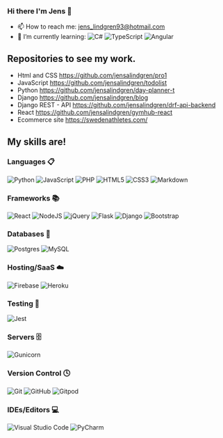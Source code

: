 ### Hi there I'm Jens 👋

- 📫 How to reach me: jens_lindgren93@hotmail.com
- 🌱 I’m currently learning: ![C#](https://img.shields.io/badge/c%23-%23239120.svg?style=for-the-badge&logo=c-sharp&logoColor=white) ![TypeScript](https://img.shields.io/badge/typescript-%23007ACC.svg?style=for-the-badge&logo=typescript&logoColor=white)
![Angular](https://img.shields.io/badge/angular-%23DD0031.svg?style=for-the-badge&logo=angular&logoColor=white)

## Repositories to see my work.
- Html and CSS 
https://github.com/jensalindgren/pro1
- JavaScript
https://github.com/jensalindgren/todolist
- Python
https://github.com/jensalindgren/day-planner-t
- Django 
https://github.com/jensalindgren/blog
- Django REST - API 
https://github.com/jensalindgren/drf-api-backend
- React
https://github.com/jensalindgren/gymhub-react
- Ecommerce site
https://swedenathletes.com/

## My skills are!

### Languages 📋
![Python](https://img.shields.io/badge/python-3670A0?style=for-the-badge&logo=python&logoColor=ffdd54)
![JavaScript](https://img.shields.io/badge/javascript-%23323330.svg?style=for-the-badge&logo=javascript&logoColor=%23F7DF1E)
![PHP](https://img.shields.io/badge/php-%23777BB4.svg?style=for-the-badge&logo=php&logoColor=white)
![HTML5](https://img.shields.io/badge/html5-%23E34F26.svg?style=for-the-badge&logo=html5&logoColor=white)
![CSS3](https://img.shields.io/badge/css3-%231572B6.svg?style=for-the-badge&logo=css3&logoColor=white)
![Markdown](https://img.shields.io/badge/markdown-%23000000.svg?style=for-the-badge&logo=markdown&logoColor=white)


### Frameworks 📚
![React](https://img.shields.io/badge/react-%2320232a.svg?style=for-the-badge&logo=react&logoColor=%2361DAFB)
![NodeJS](https://img.shields.io/badge/node.js-6DA55F?style=for-the-badge&logo=node.js&logoColor=white)
![jQuery](https://img.shields.io/badge/jquery-%230769AD.svg?style=for-the-badge&logo=jquery&logoColor=white)
![Flask](https://img.shields.io/badge/flask-%23000.svg?style=for-the-badge&logo=flask&logoColor=white)
![Django](https://img.shields.io/badge/django-%23092E20.svg?style=for-the-badge&logo=django&logoColor=white)
![Bootstrap](https://img.shields.io/badge/bootstrap-%23563D7C.svg?style=for-the-badge&logo=bootstrap&logoColor=white)


### Databases 💾 
![Postgres](https://img.shields.io/badge/postgres-%23316192.svg?style=for-the-badge&logo=postgresql&logoColor=white)
![MySQL](https://img.shields.io/badge/mysql-%2300f.svg?style=for-the-badge&logo=mysql&logoColor=white)


### Hosting/SaaS ☁️
![Firebase](https://img.shields.io/badge/firebase-%23039BE5.svg?style=for-the-badge&logo=firebase)
![Heroku](https://img.shields.io/badge/heroku-%23430098.svg?style=for-the-badge&logo=heroku&logoColor=white)


### Testing 🧪 
![Jest](https://img.shields.io/badge/-jest-%23C21325?style=for-the-badge&logo=jest&logoColor=white)


### Servers 🗄️ 
![Gunicorn](https://img.shields.io/badge/gunicorn-%298729.svg?style=for-the-badge&logo=gunicorn&logoColor=white)


### Version Control 🕓 
![Git](https://img.shields.io/badge/git-%23F05033.svg?style=for-the-badge&logo=git&logoColor=white)
![GitHub](https://img.shields.io/badge/github-%23121011.svg?style=for-the-badge&logo=github&logoColor=white)
![Gitpod](https://img.shields.io/badge/gitpod-f06611.svg?style=for-the-badge&logo=gitpod&logoColor=white)


### IDEs/Editors 💻 
![Visual Studio Code](https://img.shields.io/badge/Visual%20Studio%20Code-0078d7.svg?style=for-the-badge&logo=visual-studio-code&logoColor=white)
![PyCharm](https://img.shields.io/badge/pycharm-143?style=for-the-badge&logo=pycharm&logoColor=black&color=black&labelColor=green)

<!--
**jensalindgren/jensalindgren** is a ✨ _special_ ✨ repository because its `README.md` (this file) appears on your GitHub profile.

Here are some ideas to get you started:

- 🔭 I’m currently working on ...
- 🌱 I’m currently learning ...
- 👯 I’m looking to collaborate on ...
- 🤔 I’m looking for help with ...
- 💬 Ask me about ...
- 📫 How to reach me: ...
- 😄 Pronouns: ...
- ⚡ Fun fact: ...
-->
